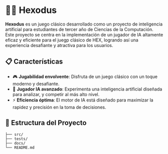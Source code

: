 # 🛑🤖 Hexodus

**Hexodus** es un juego clásico desarrollado como un proyecto de inteligencia artificial para estudiantes de tercer año de Ciencias de la Computación. Este proyecto se centra en la implementación de un jugador de IA altamente eficaz y eficiente para el juegp clásico de HEX, logrando así una experiencia desafiante y atractiva para los usuarios.

## 📋 Características

- 🎮 **Jugabilidad envolvente**: Disfruta de un juego clásico con un toque moderno y desafiante.
- 🤖 **Jugador IA avanzado**: Experimenta una inteligencia artificial diseñada para analizar, y competir al más alto nivel.
- ⚡ **Eficiencia óptima**: El motor de IA está diseñado para maximizar la rapidez y precisión en la toma de decisiones.

## 📂 Estructura del Proyecto

```plaintext
├── src/
├── tests/
├── docs/
└── README.md
